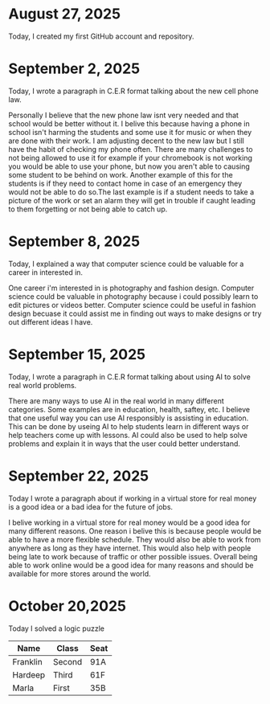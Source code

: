 # August 27, 2025

Today, I created my first GitHub account and repository.

# September 2, 2025

Today, I wrote a paragraph in C.E.R format talking about the new cell phone law.

Personally I believe that the new phone law isnt very needed and that school would be better without it. I belive this because having a phone in school isn't harming the students and some use it for music or when they are done with their work. I am adjusting decent to the new law but I still have the habit of checking my phone often. There are many challenges to not being allowed to use it for example if your chromebook is not working you would be able to use your phone, but now you aren't able to causing some student to be behind on work. Another example of this for the students is if they need to contact home in case of an emergency they would not be able to do so.The last example is if a student needs to take a picture of the work or set an alarm they will get in trouble if caught leading to them forgetting or not being able to catch up.

# September 8, 2025

Today, I explained a way that computer science could be valuable for a career in interested in.

One career i'm interested in is photography and fashion design. Computer science could be valuable in photography because i could possibly learn to edit pictures or videos better. Computer science could be useful in fashion design becuase it could assist me in finding out ways to make designs or try out different ideas I have.

# September 15, 2025

Today, I wrote a paragraph in C.E.R format talking about using AI to solve real world problems.

There are many ways to use AI in the real world in many different categories. Some examples are in education, health, saftey, etc. I believe that one useful way you can use AI responsibly is assisting in education. This can be done by useing AI to help students learn in different ways or help teachers come up with lessons. AI could also be used to help solve problems and explain it in ways that the user could better understand. 


# September 22, 2025

Today I wrote a paragraph about if working in a virtual store for real money is a good idea or a bad idea for the future of jobs.

I belive working in a virtual store for real money would be a good idea for many different reasons. One reason i belive this is because people would be able to have a more flexible schedule. They would also be able to work from anywhere as long as they have internet. This would also help with people being late to work because of traffic or other possible issues. Overall being able to work online would be a good idea for many reasons and should be available for more stores around the world.


# October 20,2025

Today I solved a logic puzzle

| Name        | Class       | Seat        |
| ----------- | ----------- | ----------- |
| Franklin    | Second      | 91A         |
| Hardeep     | Third       | 61F         |
| Marla       | First       | 35B         |



